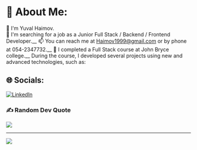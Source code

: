 # 💫 About Me:
👋 I'm Yuval Haimov.\
👀 I'm searching for a job as a Junior Full Stack / Backend / Frontend Developer.__
📫 You can reach me at Haimov1999@gmail.com or by phone at 054-2347732.__
🌱 I completed a Full Stack course at John Bryce college.__
During the course, I developed several projects using new and advanced technologies, such as:





## 🌐 Socials:
[![LinkedIn](https://img.shields.io/badge/LinkedIn-%230077B5.svg?logo=linkedin&logoColor=white)](https://www.linkedin.com/in/yuval-haimov/) 

### ✍️ Random Dev Quote
![](https://quotes-github-readme.vercel.app/api?type=horizontal&theme=radical)

---
[![](https://visitcount.itsvg.in/api?id=yuvalhaimov1&icon=0&color=1)](https://visitcount.itsvg.in)
